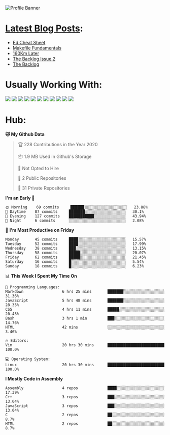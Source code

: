 ![Profile Banner](https://github.com/otherm/otherm/blob/master/readme.png)
# [Latest Blog Posts](https://0066cc.com):
<!-- BLOG-POST-LIST:START -->
- [Ed Cheat Sheet](https://0066cc.com/blog/edCheatSheet/)
- [Makefile Fundamentals](https://0066cc.com/blog/makefile/)
- [160Km Later](https://0066cc.com/blog/running/)
- [The Backlog Issue 2](https://0066cc.com/blog/backlog2/)
- [The Backlog](https://0066cc.com/blog/backlog/)
<!-- BLOG-POST-LIST:END -->
# Usually Working With:
<p float="left">

<img src="https://img.shields.io/badge/c%20-%2300599C.svg?&style=for-the-badge&logo=c&logoColor=white"/>
<img src="https://img.shields.io/badge/c++%20-%2300599C.svg?&style=for-the-badge&logo=c%2B%2B&ogoColor=white"/>

<img src="https://img.shields.io/badge/html5%20-%23E34F26.svg?&style=for-the-badge&logo=html5&logoColor=white"/>
<img src="https://img.shields.io/badge/css3%20-%231572B6.svg?&style=for-the-badge&logo=css3&logoColor=white"/>
<img src="https://img.shields.io/badge/javascript%20-%23323330.svg?&style=for-the-badge&logo=javascript&logoColor=%23F7DF1E"/>

<img src="https://img.shields.io/badge/react%20-%2320232a.svg?&style=for-the-badge&logo=react&logoColor=%2361DAFB"/>
<img src="https://img.shields.io/badge/react_native%20-%2320232a.svg?&style=for-the-badge&logo=react&logoColor=%2361DAFB"/>
<img src="https://img.shields.io/badge/github%20-%23121011.svg?&style=for-the-badge&logo=github&logoColor=white"/>

<img src="https://img.shields.io/badge/markdown-%23000000.svg?&style=for-the-badge&logo=markdown&logoColor=white"/>
<img src="https://img.shields.io/badge/shell_script%20-%23121011.svg?&style=for-the-badge&logo=gnu-bash&logoColor=white"/>
<img src="https://img.shields.io/badge/latex%20-%23008080.svg?&style=for-the-badge&logo=latex&logoColor=white"/>
</p>

# Hub:

<!--START_SECTION:waka-->
**🐱 My Github Data** 

> 🏆 228 Contributions in the Year 2020
 > 
> 📦 1.9 MB Used in Github's Storage 
 > 
> 🚫 Not Opted to Hire
 > 
> 📜 2 Public Repositories
 > 
> 🔑 31 Private Repositories 

**I'm an Early 🐤** 

```text
🌞 Morning    69 commits     ██████░░░░░░░░░░░░░░░░░░░   23.88% 
🌆 Daytime    87 commits     ███████░░░░░░░░░░░░░░░░░░   30.1% 
🌃 Evening    127 commits    ███████████░░░░░░░░░░░░░░   43.94% 
🌙 Night      6 commits      ░░░░░░░░░░░░░░░░░░░░░░░░░   2.08%

```
📅 **I'm Most Productive on Friday** 

```text
Monday       45 commits     ████░░░░░░░░░░░░░░░░░░░░░   15.57% 
Tuesday      52 commits     ████░░░░░░░░░░░░░░░░░░░░░   17.99% 
Wednesday    38 commits     ███░░░░░░░░░░░░░░░░░░░░░░   13.15% 
Thursday     58 commits     █████░░░░░░░░░░░░░░░░░░░░   20.07% 
Friday       62 commits     █████░░░░░░░░░░░░░░░░░░░░   21.45% 
Saturday     16 commits     █░░░░░░░░░░░░░░░░░░░░░░░░   5.54% 
Sunday       18 commits     █░░░░░░░░░░░░░░░░░░░░░░░░   6.23%

```


📊 **This Week I Spent My Time On** 

```text
💬 Programming Languages: 
Markdown                 6 hrs 25 mins       ███████░░░░░░░░░░░░░░░░░░   31.36% 
JavaScript               5 hrs 48 mins       ███████░░░░░░░░░░░░░░░░░░   28.35% 
CSS                      4 hrs 11 mins       █████░░░░░░░░░░░░░░░░░░░░   20.43% 
Bash                     3 hrs 1 min         ███░░░░░░░░░░░░░░░░░░░░░░   14.76% 
HTML                     42 mins             ░░░░░░░░░░░░░░░░░░░░░░░░░   3.46%

🔥 Editors: 
Vim                      20 hrs 30 mins      █████████████████████████   100.0%

💻 Operating System: 
Linux                    20 hrs 30 mins      █████████████████████████   100.0%

```

**I Mostly Code in Assembly** 

```text
Assembly                 4 repos             ████░░░░░░░░░░░░░░░░░░░░░   17.39% 
C++                      3 repos             ███░░░░░░░░░░░░░░░░░░░░░░   13.04% 
JavaScript               3 repos             ███░░░░░░░░░░░░░░░░░░░░░░   13.04% 
C                        2 repos             ██░░░░░░░░░░░░░░░░░░░░░░░   8.7% 
HTML                     2 repos             ██░░░░░░░░░░░░░░░░░░░░░░░   8.7%

```



<!--END_SECTION:waka-->
